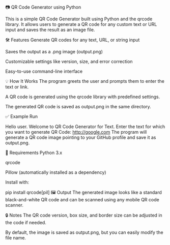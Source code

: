 📷 QR Code Generator using Python

This is a simple QR Code Generator built using Python and the qrcode library. It allows users to generate a QR code for any custom text or URL input and saves the result as an image file.

🛠️ Features
Generate QR codes for any text, URL, or string input

Saves the output as a .png image (output.png)

Customizable settings like version, size, and error correction

Easy-to-use command-line interface

💡 How It Works
The program greets the user and prompts them to enter the text or link.

A QR code is generated using the qrcode library with predefined settings.

The generated QR code is saved as output.png in the same directory.

✅ Example Run

Hello user. Welcome to QR Code Generator for Text.
Enter the text for which you want to generate QR Code:
http://google.com
The program will generate a QR code image pointing to your GitHub profile and save it as output.png.

🧰 Requirements
Python 3.x

qrcode

Pillow (automatically installed as a dependency)

Install with:


pip install qrcode[pil]
🖼 Output
The generated image looks like a standard black-and-white QR code and can be scanned using any mobile QR code scanner.

🔒 Notes
The QR code version, box size, and border size can be adjusted in the code if needed.

By default, the image is saved as output.png, but you can easily modify the file name.

